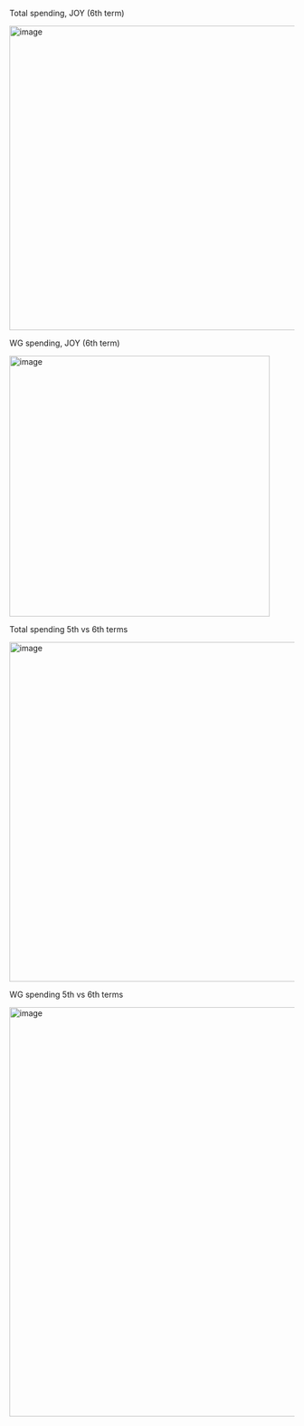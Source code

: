 Total spending, JOY (6th term)

<img width="537" alt="image" src="https://user-images.githubusercontent.com/2911961/226177827-310190b6-c018-4f4d-a8fb-f834537902b1.png">

WG spending, JOY (6th term)

<img width="460" alt="image" src="https://user-images.githubusercontent.com/2911961/226177845-01308091-0352-4123-93f6-afdad29726f7.png">

Total spending 5th vs 6th terms

<img width="599" alt="image" src="https://user-images.githubusercontent.com/2911961/226177908-2730c7c6-91ba-40c1-94c8-132957b20b3c.png">

WG spending 5th vs 6th terms

<img width="722" alt="image" src="https://user-images.githubusercontent.com/2911961/226177942-95c5f989-ae20-4ad0-aa65-7b23ce3caa85.png">

